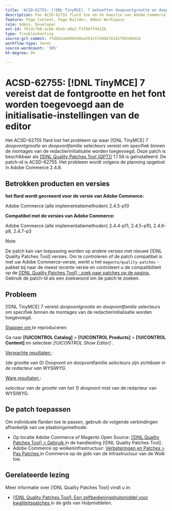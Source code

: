 ```yaml
---
title: 'ACSD-62755: [!DNL TinyMCE]  7 behoeften doopvontgrootte en doopvont die aan de montages van de redactierinitialisatie wordt toegevoegd'
description: Pas ACSD-62755 flard toe om de kwestie van Adobe Commerce te bevestigen waar  [!DNL TinyMCE]  7 *font size* en *font familie* vereist om specifiek binnen de montages van de redactierinitialisatie worden toegevoegd.
feature: Page Content, Page Builder, Admin Workspace
role: Admin, Developer
exl-id: f61dc7b6-ac6b-45eb-a0a2-f3f0bff4422b
type: Troubleshooting
source-git-commit: 7fdb02a6d89d50ea593c5fd99d78101f89198424
workflow-type: tm+mt
source-wordcount: '305'
ht-degree: 0%

---
```


# ACSD-62755: [!DNL TinyMCE] 7 vereist dat de fontgrootte en het font worden toegevoegd aan de initialisatie-instellingen van de editor

Het ACSD-62755 flard lost het probleem op waar [!DNL TinyMCE] 7 *doopvontgrootte* en *doopvontfamilie* selecteurs vereist om specifiek binnen de montages van de redactierinitialisatie worden toegevoegd. Deze patch is beschikbaar als [[!DNL Quality Patches Tool (QPT)]](/help/tools/quality-patches-tool/quality-patches-tool-to-self-serve-quality-patches.md) 1.1.56 is geïnstalleerd. De patch-id is ACSD-62755. Het probleem wordt volgens de planning opgelost in Adobe Commerce 2.4.8.

## Betrokken producten en versies

**het flard wordt gecreeerd voor de versie van Adobe Commerce:**

Adobe Commerce (alle implementatiemethoden) 2.4.5-p10

**Compatibel met de versies van Adobe Commerce:**

Adobe Commerce (alle implementatiemethoden) 2.4.4-p11, 2.4.5-p10, 2.4.6-p8, 2.4.7-p3

>[!NOTE]
>
>De patch kan van toepassing worden op andere versies met nieuwe [!DNL Quality Patches Tool] versies. Om te controleren of de patch compatibel is met uw Adobe Commerce-versie, werkt u het `magento/quality-patches` -pakket bij naar de meest recente versie en controleert u de compatibiliteit op de [[!DNL Quality Patches Tool] : zoek naar patches op de pagina ](https://experienceleague.adobe.com/tools/commerce-quality-patches/index.html) . Gebruik de patch-id als een zoekwoord om de patch te zoeken.

## Probleem

[!DNL TinyMCE] 7 vereist *doopvontgrootte* en *doopvontfamilie* selecteurs om specifiek binnen de montages van de redactierinitialisatie worden toegevoegd.

<u> Stappen om </u> te reproduceren:

Ga naar **[!UICONTROL Catalog]** > **[!UICONTROL Products]** > **[!UICONTROL Content]** en selecteer *[!UICONTROL Show Editor]* .

<u> Verwachte resultaten </u>:

{de grootte van 0} Doopvont *en* doopvontfamilie *selecteurs zijn zichtbaar in de redacteur van WYSIWYG.*

<u> Ware resultaten </u>:

*selecteur van de grootte van het 1} doopvont* mist van de redacteur van WYSIWYG.

## De patch toepassen

Om individuele flarden toe te passen, gebruik de volgende verbindingen afhankelijk van uw plaatsingsmethode:

* Op locatie Adobe Commerce of Magento Open Source: [[!DNL Quality Patches Tool] > Gebruik ](/help/tools/quality-patches-tool/usage.md) in de handleiding [!DNL Quality Patches Tool] .
* Adobe Commerce op wolkeninfrastructuur: [ Verbeteringen en Patches > Pas Patches ](https://experienceleague.adobe.com/docs/commerce-cloud-service/user-guide/develop/upgrade/apply-patches.html) in Commerce op de gids van de Infrastructuur van de Wolk toe.

## Gerelateerde lezing

Meer informatie over [!DNL Quality Patches Tool] vindt u in:

* [[!DNL Quality Patches Tool]: Een zelfbedieningshulpmiddel voor kwaliteitspatches ](/help/tools/quality-patches-tool/quality-patches-tool-to-self-serve-quality-patches.md) in de gids van Hulpmiddelen.
